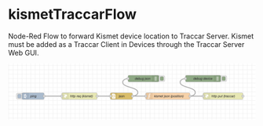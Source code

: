 # kismetTraccarFlow
Node-Red Flow to forward Kismet device location to Traccar Server. Kismet must be added as a Traccar Client in Devices through the Traccar Server Web GUI.

![flow](/kismetTraccarFlow.png?raw=true "Node Red Flow")
